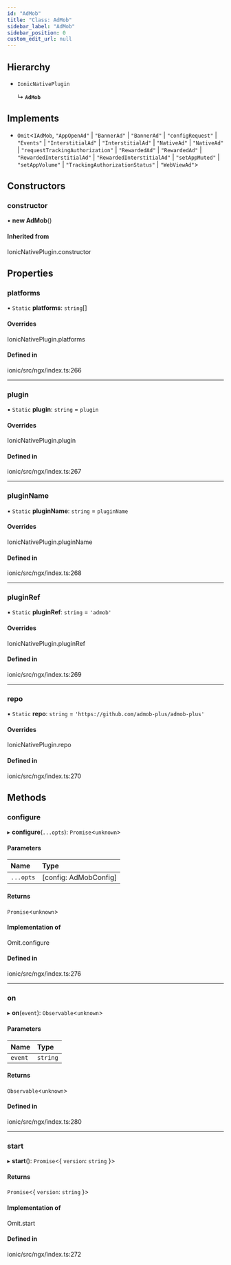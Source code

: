```yaml
---
id: "AdMob"
title: "Class: AdMob"
sidebar_label: "AdMob"
sidebar_position: 0
custom_edit_url: null
---
```


## Hierarchy

- `IonicNativePlugin`

  ↳ **`AdMob`**

## Implements

- `Omit`<`IAdMob`, ``"AppOpenAd"`` \| ``"BannerAd"`` \| ``"BannerAd"`` \| ``"configRequest"`` \| ``"Events"`` \| ``"InterstitialAd"`` \| ``"InterstitialAd"`` \| ``"NativeAd"`` \| ``"NativeAd"`` \| ``"requestTrackingAuthorization"`` \| ``"RewardedAd"`` \| ``"RewardedAd"`` \| ``"RewardedInterstitialAd"`` \| ``"RewardedInterstitialAd"`` \| ``"setAppMuted"`` \| ``"setAppVolume"`` \| ``"TrackingAuthorizationStatus"`` \| ``"WebViewAd"``\>

## Constructors

### constructor

• **new AdMob**()

#### Inherited from

IonicNativePlugin.constructor

## Properties

### platforms

▪ `Static` **platforms**: `string`[]

#### Overrides

IonicNativePlugin.platforms

#### Defined in

ionic/src/ngx/index.ts:266

___

### plugin

▪ `Static` **plugin**: `string` = `plugin`

#### Overrides

IonicNativePlugin.plugin

#### Defined in

ionic/src/ngx/index.ts:267

___

### pluginName

▪ `Static` **pluginName**: `string` = `pluginName`

#### Overrides

IonicNativePlugin.pluginName

#### Defined in

ionic/src/ngx/index.ts:268

___

### pluginRef

▪ `Static` **pluginRef**: `string` = `'admob'`

#### Overrides

IonicNativePlugin.pluginRef

#### Defined in

ionic/src/ngx/index.ts:269

___

### repo

▪ `Static` **repo**: `string` = `'https://github.com/admob-plus/admob-plus'`

#### Overrides

IonicNativePlugin.repo

#### Defined in

ionic/src/ngx/index.ts:270

## Methods

### configure

▸ **configure**(`...opts`): `Promise`<`unknown`\>

#### Parameters

| Name | Type |
| :------ | :------ |
| `...opts` | [config: AdMobConfig] |

#### Returns

`Promise`<`unknown`\>

#### Implementation of

Omit.configure

#### Defined in

ionic/src/ngx/index.ts:276

___

### on

▸ **on**(`event`): `Observable`<`unknown`\>

#### Parameters

| Name | Type |
| :------ | :------ |
| `event` | `string` |

#### Returns

`Observable`<`unknown`\>

#### Defined in

ionic/src/ngx/index.ts:280

___

### start

▸ **start**(): `Promise`<{ `version`: `string`  }\>

#### Returns

`Promise`<{ `version`: `string`  }\>

#### Implementation of

Omit.start

#### Defined in

ionic/src/ngx/index.ts:272
